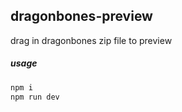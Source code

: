 ## dragonbones-preview

drag in dragonbones zip file to preview



##### usage

```sh
npm i
npm run dev
```

